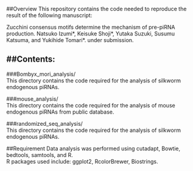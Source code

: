 ##Overview
This repository contains the code needed to reproduce the result of the following manuscript:  
  
Zucchini consensus motifs determine the mechanism of pre-piRNA production. Natsuko Izumi*, Keisuke Shoji*, Yutaka Suzuki, Susumu Katsuma, and Yukihide Tomari*. under submission.  
  
##Contents:  
---  
###Bombyx_mori_analysis/  
This directory contains the code required for the analysis of silkworm endogenous piRNAs.  
  
###mouse_analysis/  
This directory contains the code required for the analysis of mouse endogenous piRNAs from public database.  
  
###randomized_seq_analysis/  
This directory contains the code required for the analysis of silkworm endogenous piRNAs.  

##Requirement
Data analysis was performed using cutadapt, Bowtie, bedtools, samtools, and R.   
R packages used include: ggplot2, RcolorBrewer, Biostrings. 

